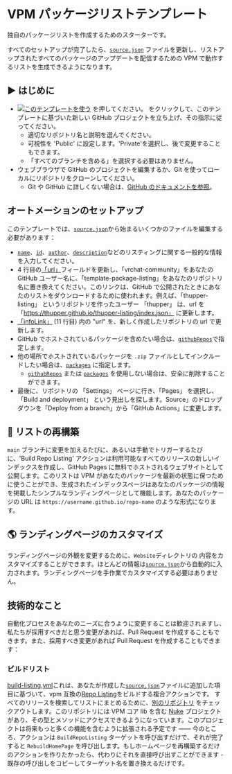 # VPM パッケージリストテンプレート

独自のパッケージリストを作成するためのスターターです。

すべてのセットアップが完了したら、[`source.json`](source.json) ファイルを更新し、リストアップされたすべてのパッケージのアップデートを配信するための VPM で動作するリストを生成できるようになります。

## ▶ はじめに

- [![このテンプレートを使う](https://user-images.githubusercontent.com/737888/185467681-e5fdb099-d99f-454b-8d9e-0760e5a6e588.png)](https://github.com/vrchat-community/template-package-listing/generate) を押してください。
  をクリックして、このテンプレートに基づいた新しい GitHub プロジェクトを立ち上げ、その指示に従ってください。
  - 適切なリポジトリ名と説明を選んでください。
  - 可視性を 'Public' に設定します。'Private'を選択し、後で変更することもできます。
  - 「すべてのブランチを含める」を選択する必要はありません。
- ウェブブラウザで GitHub のプロジェクトを編集するか、Git を使ってローカルにリポジトリをクローンしてください。
  - Git や GitHub に詳しくない場合は、[GitHub のドキュメントを参照](https://docs.github.com/en/get-started/quickstart/)。

## オートメーションのセットアップ

このテンプレートでは、[`source.json`](source.json)から始まるいくつかのファイルを編集する必要があります：

- [`name`](source.json#L2)、[`id`](source.json#L3)、[`author`](source.json#L5)、[`description`](source.json#L10)などのリスティングに関する一般的な情報を入力してください。
- 4 行目の[「url」](source.json#L4)フィールドを更新し、「vrchat-community」をあなたの GitHub ユーザー名に、「template-package-listing」をあなたのリポジトリ名に置き換えてください。このリンクは、GitHub で公開されたときにあなたのリストをダウンロードするために使われます。例えば、「thupper-listing」 というリポジトリを作ったユーザー 「thupper」 は、url を 「https://thupper.github.io/thupper-listing/index.json」 に更新します。
- [「infoLink」](source.json#L11) (11 行目) 内の "url" を、新しく作成したリポジトリの url で更新します。
- GitHub でホストされているパッケージを含めたい場合は、[`githubRepos`](source.json#L16)で指定します。
- 他の場所でホストされているパッケージを `.zip` ファイルとしてインクルードしたい場合は、[`packages`](source.json#L19) に指定します。
  - [`githubRepos`](source.json#L16) または [`packages`](source.json#L19) を使用しない場合は、安全に削除することができます。
- 最後に、リポジトリの 「Settings」 ページに行き、「Pages」 を選択し、「Build and deployment」 という見出しを探します。Source」のドロップダウンを「Deploy from a branch」から「GitHub Actions」に変更します。

## 📃 リストの再構築

`main` ブランチに変更を加えるたびに、あるいは手動でトリガーするたびに、'Build Repo Listing' アクションは利用可能なすべてのリリースの新しいインデックスを作成し、GitHub Pages に無料でホストされるウェブサイトとして公開します。このリストは VPM があなたのパッケージを最新の状態に保つために使うことができ、生成されたインデックスページはあなたのパッケージの情報を掲載したシンプルなランディングページとして機能します。あなたのパッケージの URL は `https://username.github.io/repo-name` のような形式になります。

## 🌎 ランディングページのカスタマイズ

ランディングページの外観を変更するために、`Website`ディレクトリの 内容をカスタマイズすることができます。ほとんどの情報は[`source.json`](source.json)から自動的に入力されます。ランディングページを手作業でカスタマイズする必要はありません。

## 技術的なこと

自動化プロセスをあなたのニーズに合うように変更することは歓迎されますし、私たちが採用すべきだと思う変更があれば、Pull Request を作成することもできます。また、採用すべき変更があれば Pull Request を作成することもできます：

### ビルドリスト

[build-listing.yml](.github/workflows/build-listing.yml)これは、あなたが作成した[`source.json`](source.json)ファイルに追加した項目に基づいて、vpm 互換の[Repo Listing](https://vcc.docs.vrchat.com/vpm/repos)をビルドする複合アクションです。
すべてのリリースを検索してリストにまとめるために、[別のリポジトリ](https://github.com/vrchat-community/package-list-action) をチェックアウトします。このリポジトリには VPM コア lib を含む [Nuke](https://nuke.build/) プロジェクトがあり、その型とメソッドにアクセスできるようになっています。このプロジェクトは将来もっと多くの機能を含むように拡張される予定です ―― 今のところ、アクションは `BuildRepoListing` ターゲットを呼び出すだけで、それが完了すると `RebuildHomePage` を呼び出します。もしホームページを再構築するだけのアクションを作りたかったら、代わりにそれを直接呼び出すことができます - 既存の呼び出しをコピーしてターゲット名を置き換えるだけです。

